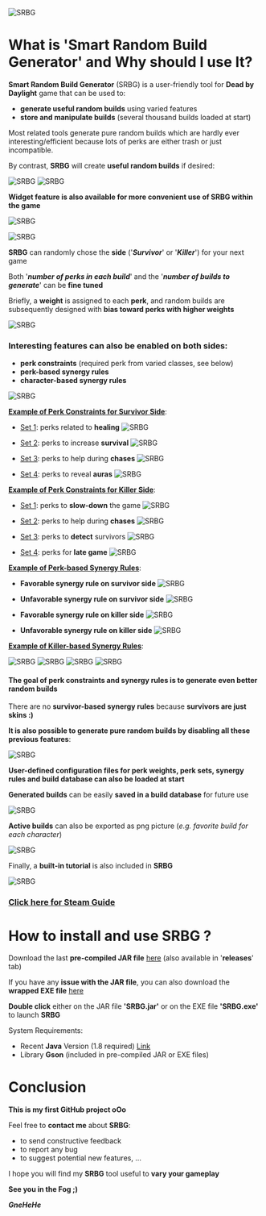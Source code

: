 ![SRBG](dbd/data/logo.png)

# What is 'Smart Random Build Generator' and Why should I use It?

**Smart Random Build Generator** (SRBG) is a user-friendly tool for **Dead by Daylight** game that can be used to:
* **generate useful random builds** using varied features
* **store and manipulate builds** (several thousand builds loaded at start)

Most related tools generate pure random builds which are hardly ever interesting/efficient because lots of perks are either trash or just incompatible.


By contrast, **SRBG** will create **useful random builds** if desired:

![SRBG](dbd/data/tuto_files/tuto_build.jpg)
![SRBG](dbd/data/gif/SRBG_1.9.gif)

**Widget feature is also available for more convenient use of SRBG within the game**

![SRBG](dbd/data/tuto_files/tuto_widget.jpg)

![SRBG](dbd/data/gif/SRBG_2.0_Killer.gif)

**SRBG** can randomly chose the **side** ('**_Survivor_**' or '**_Killer_**') for your next game

Both '**_number of perks in each build_**' and the '**_number of builds to generate_**' can be **fine tuned**

Briefly, a **weight** is assigned to each **perk**, and random builds are subsequently designed with **bias toward perks with higher weights**


![SRBG](dbd/data/tuto_files/tuto_perks.jpg)


### Interesting features can also be enabled on both sides:
* **perk constraints** (required perk from varied classes, see below)
* **perk-based synergy rules**
* **character-based synergy rules**

![SRBG](dbd/data/tuto_files/tuto_ex2.png)

<u>**Example of Perk Constraints for Survivor Side**</u>:

* <u>Set 1</u>: perks related to **healing**
![SRBG](dbd/data/tuto_files/tuto_cons_s1.png)

* <u>Set 2</u>: perks to increase **survival**
![SRBG](dbd/data/tuto_files/tuto_cons_s2.png)

* <u>Set 3</u>: perks to help during **chases**
![SRBG](dbd/data/tuto_files/tuto_cons_s3.png)

* <u>Set 4</u>: perks to reveal **auras**
![SRBG](dbd/data/tuto_files/tuto_cons_s4.png)


<u>**Example of Perk Constraints for Killer Side**</u>:

* <u>Set 1</u>: perks to **slow-down** the game
![SRBG](dbd/data/tuto_files/tuto_cons_k1.png)

* <u>Set 2</u>: perks to help during **chases**
![SRBG](dbd/data/tuto_files/tuto_cons_k2.png)

* <u>Set 3</u>: perks to **detect** survivors
![SRBG](dbd/data/tuto_files/tuto_cons_k3.png)

* <u>Set 4</u>: perks for **late game**
![SRBG](dbd/data/tuto_files/tuto_cons_k4.png)


<u>**Example of Perk-based Synergy Rules**</u>:

* **Favorable synergy rule on survivor side**
![SRBG](dbd/data/tuto_files/tuto_syn_p1.png)

* **Unfavorable synergy rule on survivor side**
![SRBG](dbd/data/tuto_files/tuto_syn_p2.png)

* **Favorable synergy rule on killer side**
![SRBG](dbd/data/tuto_files/tuto_syn_p3.png)

* **Unfavorable synergy rule on killer side**
![SRBG](dbd/data/tuto_files/tuto_syn_p4.png)

<u>**Example of Killer-based Synergy Rules**</u>:

![SRBG](dbd/data/tuto_files/tuto_syn_k1.png)
![SRBG](dbd/data/tuto_files/tuto_syn_k2.png)
![SRBG](dbd/data/tuto_files/tuto_syn_k3.png)
![SRBG](dbd/data/tuto_files/tuto_syn_k4.png)

#### The goal of **perk constraints** and **synergy rules** is to generate even **better random builds**

There are no **survivor-based synergy rules** because **survivors are just skins :)**


**It is also possible to generate pure random builds by disabling all these previous features**:


![SRBG](dbd/data/tuto_files/tuto_build_rand.jpg)

**User-defined configuration files for perk weights, perk sets, synergy rules and build database can also be loaded at start**


**Generated builds** can be easily **saved in a build database** for future use


![SRBG](dbd/data/tuto_files/tuto_db-1.jpg)

**Active builds** can also be exported as png picture (*e.g. favorite build for each character*)


![SRBG](dbd/data/tuto_files/tuto_builds_small.jpg)

Finally, a **built-in tutorial** is also included in **SRBG**

![SRBG](dbd/data/tuto_files/tuto_help.jpg)

### [Click here for Steam Guide](https://steamcommunity.com/sharedfiles/filedetails/?id=1641511649)

# How to install and use SRBG ?

Download the last **pre-compiled JAR file** [here](https://github.com/GneHeHe/SmartRandomBuildGeneratorDbD/releases/download/2.3/SRBG.jar) (also available in '**releases**' tab)

If you have any **issue with the JAR file**, you can also download the **wrapped EXE file** [here](https://raw.githubusercontent.com/GneHeHe/SmartRandomBuildGeneratorDbD/master/dbd/data/versions/SRBG_2.3.exe)

**Double click** either on the JAR file **'SRBG.jar'** or on the EXE file **'SRBG.exe'** to launch **SRBG**

System Requirements:

* Recent **Java** Version (1.8 required) [Link](https://java.com/en/download)
* Library **Gson** (included in pre-compiled JAR or EXE files)

# Conclusion

**This is my first GitHub project oOo**

Feel free to **contact me** about **SRBG**:
* to send constructive feedback
* to report any bug
* to suggest potential new features, ...

I hope you will find my **SRBG** tool useful to **vary your gameplay**

**See you in the Fog ;)**

***GneHeHe***
